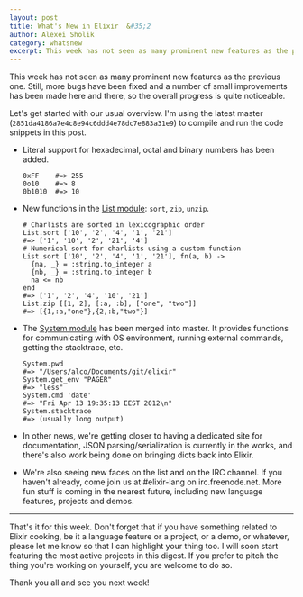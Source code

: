 ```yaml
---
layout: post
title: What's New in Elixir  &#35;2
author: Alexei Sholik
category: whatsnew
excerpt: This week has not seen as many prominent new features as the previous one. Still, more bugs have been fixed and a number of small improvements has been made here and there, so the overall progress is quite noticeable.
---
```

This week has not seen as many prominent new features as the previous one. Still, more bugs have been fixed and a number of small improvements has been made here and there, so the overall progress is quite noticeable.

Let's get started with our usual overview. I'm using the latest master (`2851da4186a7e4c8e94c6ddd4e78dc7e883a31e9`) to compile and run the code snippets in this post.

* Literal support for hexadecimal, octal and binary numbers has been added.

      0xFF    #=> 255
      0o10    #=> 8
      0b1010  #=> 10

* New functions in the [List module](https://github.com/elixir-lang/elixir/blob/master/lib/list.ex): `sort`, `zip`, `unzip`.

      # Charlists are sorted in lexicographic order
      List.sort ['10', '2', '4', '1', '21']
      #=> ['1', '10', '2', '21', '4']
      # Numerical sort for charlists using a custom function
      List.sort ['10', '2', '4', '1', '21'], fn(a, b) ->
        {na, _} = :string.to_integer a
        {nb, _} = :string.to_integer b
        na <= nb
      end
      #=> ['1', '2', '4', '10', '21']
      List.zip [[1, 2], [:a, :b], ["one", "two"]]
      #=> [{1,:a,"one"},{2,:b,"two"}]

* The [System module](https://github.com/elixir-lang/elixir/blob/master/lib/system.ex) has been merged into master. It provides functions for communicating with OS environment, running external commands, getting the stacktrace, etc.

      System.pwd
      #=> "/Users/alco/Documents/git/elixir"
      System.get_env "PAGER"
      #=> "less"
      System.cmd 'date'
      #=> "Fri Apr 13 19:35:13 EEST 2012\n"
      System.stacktrace
      #=> (usually long output)

* In other news, we're getting closer to having a dedicated site for documentation, JSON parsing/serialization is currently in the works, and there's also work being done on bringing dicts back into Elixir.

* We're also seeing new faces on the list and on the IRC channel. If you haven't already, come join us at #elixir-lang on irc.freenode.net. More fun stuff is coming in the nearest future, including new language features, projects and demos.

---

That's it for this week. Don't forget that if you have something related to Elixir cooking, be it a language feature or a project, or a demo, or whatever, please let me know so that I can highlight your thing too. I will soon start featuring the most active projects in this digest. If you prefer to pitch the thing you're working on yourself, you are welcome to do so.

Thank you all and see you next week!
